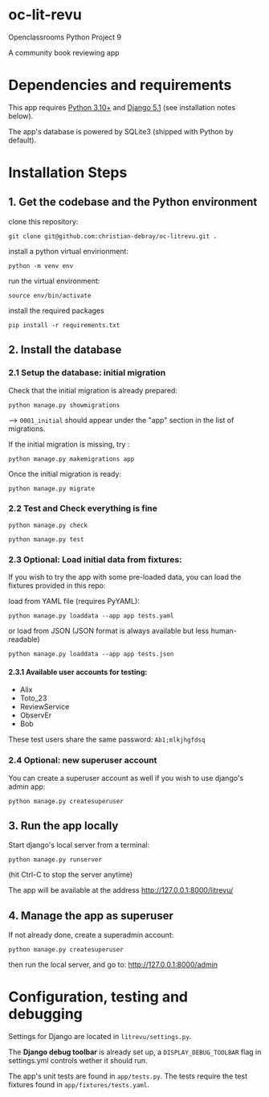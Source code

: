 oc-lit-revu
===========

Openclassrooms Python Project 9

A community book reviewing app

# Dependencies and requirements

This app requires [Python 3.10+](https://www.python.org/) and [Django 5.1](https://www.djangoproject.com/) (see installation notes below).

The app's database is powered by SQLite3 (shipped with Python by default).

# Installation Steps

## 1. Get the codebase and the Python environment

clone this repository:

    git clone git@github.com:christian-debray/oc-litrevu.git .

install a python virtual envirionment:

    python -m venv env

run the virtual environment:

    source env/bin/activate

install the required packages

    pip install -r requirements.txt


## 2. Install the database

### 2.1 Setup the database: initial migration

Check that the initial migration is already prepared:

    python manage.py showmigrations

 --> `0001_initial` should appear under the "app" section in the list of migrations.

If the initial migration is missing, try :

    python manage.py makemigrations app

Once the initial migration is ready:

    python manage.py migrate

### 2.2 Test and Check everything is fine

    python manage.py check

    python manage.py test

### 2.3 Optional: Load initial data from fixtures:

If you wish to try the app with some pre-loaded data, you can load the fixtures provided in this repo:

load from YAML file (requires PyYAML):

    python manage.py loaddata --app app tests.yaml

or load from JSON (JSON format is always available but less human-readable)
    
    python manage.py loaddata --app app tests.json

#### 2.3.1 Available user accounts for testing:

  - Alix
  - Toto_23
  - ReviewService
  - ObservEr
  - Bob

These test users share the same password: `Ab1;mlkjhgfdsq`

### 2.4 Optional: new superuser account

You can create a superuser account as well if you wish to use django's admin app:

    python manage.py createsuperuser

## 3. Run the app locally

Start django's local server from a terminal:

    python manage.py runserver

(hit Ctrl-C to stop the server anytime)

The app will be available at the address http://127.0.0.1:8000/litrevu/

## 4. Manage the app as superuser

If not already done, create a superadmin account:

    python manage.py createsuperuser

then run the local server, and go to: http://127.0.0.1:8000/admin

# Configuration, testing and debugging

Settings for Django are located in `litrevu/settings.py`.

The **Django debug toolbar** is already set up, a `DISPLAY_DEBUG_TOOLBAR` flag in settings.yml controls wether it should run.

The app's unit tests are found in `app/tests.py`. The tests require the test fixtures found in `app/fixtures/tests.yaml`.
